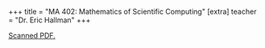 +++
title = "MA 402: Mathematics of Scientific Computing"
[extra]
teacher = "Dr. Eric Hallman"
+++

[Scanned PDF.](ma402.pdf)
